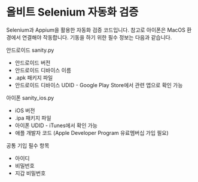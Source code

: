 # 올비트 Selenium 자동화 검증
Selenium과 Appium을 활용한 자동화 검증 코드입니다. 참고로 아이폰은 MacOS 환경에서 연결해야 작동합니다.
기동을 하기 위한 필수 정보는 다음과 같습니다.<br>

안드로이드 sanity.py
- 안드로이드 버전
- 안드로이드 디바이스 이름
- .apk 패키지 파일
- 안드로이드 디바이스 UDID - Google Play Store에서 관련 앱으로 확인 가능

아이폰 sanity_ios.py
- iOS 버전
- .ipa 패키지 파일 
- 아이폰 UDID - iTunes에서 확인 가능
- 애플 개발자 코드 (Apple Developer Program 유료멤버십 가입 필요)

공통 기입 필수 항목
- 아이디
- 비밀번호
- 지갑 비밀번호
